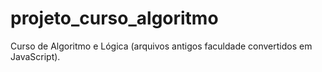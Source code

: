 # projeto_curso_algoritmo
Curso de Algoritmo e Lógica (arquivos antigos faculdade convertidos em JavaScript).
